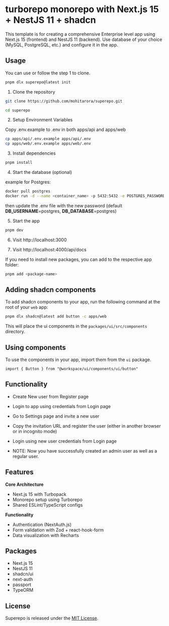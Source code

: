 # turborepo monorepo with Next.js 15 + NestJS 11 + shadcn

This template is for creating a comprehensive Enterprise level app using Next.js 15 (frontend) and NestJS 11 (backend).
Use database of your choice (MySQL, PostgreSQL, etc.) and configure it in the app.

## Usage

You can use or follow the step 1 to clone.
```bash
pnpm dlx superepo@latest init
```

1. Clone the repository

```bash
git clone https://github.com/mohitarora/superepo.git

cd superepo
```

2. Setup Environment Variables

Copy .env.example to .env in both apps/api and apps/web
```bash
cp apps/api/.env.example apps/api/.env
cp apps/web/.env.example apps/web/.env
```

3. Install dependencies

```bash
pnpm install
```

4. Start the database (optional)

example for Postgres:
```bash
docker pull postgres
docker run -d --name <container_name> -p 5432:5432 -e POSTGRES_PASSWORD=<new_password> postgres
```
then update the .env file with the new password (default **DB_USERNAME**=postgres, **DB_DATABASE**=postgres) 

5. Start the app

```bash
pnpm dev
```

6. Visit http://localhost:3000

7. Visit http://localhost:4000/api/docs

If you need to install new packages, you can add to the respective app folder:

```bash
pnpm add <package-name>
```

## Adding shadcn components

To add shadcn components to your app, run the following command at the root of your `web` app:

```bash
pnpm dlx shadcn@latest add button -c apps/web
```

This will place the ui components in the `packages/ui/src/components` directory.

## Using components

To use the components in your app, import them from the `ui` package.

```tsx
import { Button } from "@workspace/ui/components/ui/button"
```

## Functionality

- Create New user from Register page
- Login to app using credentials from Login page
- Go to Settings page and invite a new user
- Copy the invitation URL and register the user (either in another browser or in incognito mode)
- Login using new user credentials from Login page

- NOTE: Now you have successfully created an admin user as well as a regular user.

## Features

**Core Architecture**
- Next.js 15 with Turbopack
- Monorepo setup using Turborepo
- Shared ESLint/TypeScript configs

**Functionality**
- Authentication (NextAuth.js)
- Form validation with Zod + react-hook-form
- Data visualization with Recharts


## Packages 

- Next.js 15
- NestJS 11
- shadcn/ui
- next-auth
- passport
- TypeORM

## License

Superepo is released under the [MIT License](https://opensource.org/licenses/MIT).
